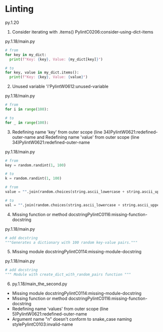 # Linting

py.1.20

1. Consider iterating with .items() PylintC0206:consider-using-dict-items

py.1.18/main.py

```python
# from
for key in my_dict:
  print(f"Key: {key}, Value: {my_dict[key]}")

# to
for key, value in my_dict.items():
  print(f"Key: {key}, Value: {value}")
```

2. Unused variable 'i'PylintW0612:unused-variable

py.1.18/main.py

```python
# from
for i in range(100):

# to
for _ in range(100):
```

3. Redefining name 'key' from outer scope (line 34)PylintW0621:redefined-outer-name and Redefining name 'value' from outer scope (line 34)PylintW0621:redefined-outer-name

py.1.18/main.py

```python
# from
key = random.randint(1, 100)

# to
k = random.randint(1, 100)
```

```python
# from
value = "".join(random.choices(string.ascii_lowercase + string.ascii_uppercase, k=5))

# to
val = "".join(random.choices(string.ascii_lowercase + string.ascii_uppercase, k=5))
```

4. Missing function or method docstringPylintC0116:missing-function-docstring

py.1.18/main.py

```python
# add docstring
"""Generates a dictionary with 100 random key-value pairs."""
```

5. Missing module docstringPylintC0114:missing-module-docstring

py.1.18/main.py

```python
# add docstring
""" Module with create_dict_with_random_pairs function """
```

6. py.1.18/main_the_second.py

- Missing module docstringPylintC0114:missing-module-docstring
- Missing function or method docstringPylintC0116:missing-function-docstring
- Redefining name 'values' from outer scope (line 5)PylintW0621:redefined-outer-name
- Argument name "n" doesn't conform to snake_case naming stylePylintC0103:invalid-name
